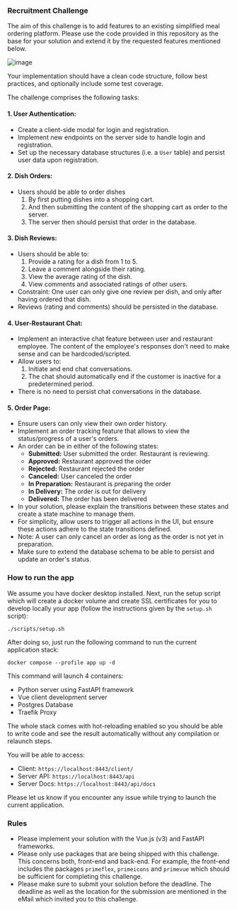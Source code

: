 ### Recruitment Challenge

The aim of this challenge is to add features to an existing simplified meal ordering platform.
Please use the code provided in this repository as the base for your solution and extend it by the requested features mentioned below.

![image](https://github.com/kevin-kessler/origin-full-stack-restaurant-challenge/assets/13378028/5b86457f-75fe-40f6-baf0-96c079511dbe)

Your implementation should have a clean code structure, follow best practices, and optionally include some test coverage.

The challenge comprises the following tasks:

#### 1. **User Authentication:**
   - Create a client-side modal for login and registration.
   - Implement new endpoints on the server side to handle login and registration.
   - Set up the necessary database structures (i.e. a `User` table) and persist user data upon registration.

#### 2. **Dish Orders:**
   - Users should be able to order dishes
      1. By first putting dishes into a shopping cart.
      2. And then submitting the content of the shopping cart as order to the server.
      3. The server then should persist that order in the database.

#### 3. **Dish Reviews:**
   - Users should be able to:
      1. Provide a rating for a dish from 1 to 5.
      2. Leave a comment alongside their rating.
      3. View the average rating of the dish.
      4. View comments and associated ratings of other users.
   - Constraint: One user can only give one review per dish, and only after having ordered that dish.
   - Reviews (rating and comments) should be persisted in the database.

#### 4. **User-Restaurant Chat:**
   - Implement an interactive chat feature between user and restaurant employee. The content of the employee's responses don't need to make sense and can be hardcoded/scripted.
   - Allow users to:
      1. Initiate and end chat conversations.
      2. The chat should automatically end if the customer is inactive for a predetermined period.
   - There is no need to persist chat conversations in the database.

#### 5. **Order Page:**
   - Ensure users can only view their own order history.
   - Implement an order tracking feature that allows to view the status/progress of a user's orders.
   - An order can be in either of the following states:
      - **Submitted:** User submitted the order. Restaurant is reviewing.
      - **Approved:** Restaurant approved the order
      - **Rejected:** Restaurant rejected the order
      - **Canceled:** User canceled the order
      - **In Preparation:** Restaurant is preparing the order
      - **In Delivery:** The order is out for delivery
      - **Delivered:** The order has been delivered
   - In your solution, please explain the transitions between these states and create a state machine to manage them.
   - For simplicity, allow users to trigger all actions in the UI, but ensure these actions adhere to the state transitions defined.
   - Note: A user can only cancel an order as long as the order is not yet in preparation.
   - Make sure to extend the database schema to be able to persist and update an order's status.


### How to run the app
We assume you have docker desktop installed. Next, run the setup script which will create a docker volume and create SSL certificates for you to develop locally your app (follow the instructions given by the `setup.sh` script):

`./scripts/setup.sh`

After doing so, just run the following command to run the current application stack:

`docker compose --profile app up -d`

This command will launch 4 containers:
- Python server using FastAPI framework
- Vue client development server
- Postgres Database
- Traefik Proxy

The whole stack comes with hot-reloading enabled so you should be able to write code and see the result automatically without any compilation or relaunch steps.

You will be able to access:
- Client: `https://localhost:8443/client/`
- Server API: `https://localhost:8443/api`
- Server Docs: `https://localhost:8443/api/docs`

Please let us know if you encounter any issue while trying to launch the current application.

### Rules
- Please implement your solution with the Vue.js (v3) and FastAPI frameworks.
- Please only use packages that are being shipped with this challenge. This concerns both, front-end and back-end. For example, the front-end includes the packages `primeflex`, `primeicons` and `primevue` which should be sufficient for completing this challenge.
- Please make sure to submit your solution before the deadline. The deadline as well as the location for the submission are mentioned in the eMail which invited you to this challenge.
